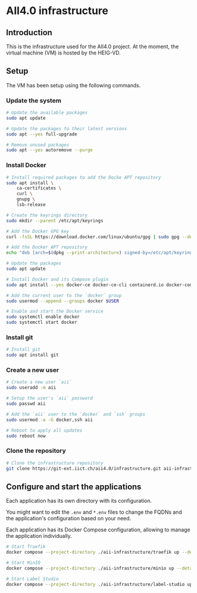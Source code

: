 # AII4.0 infrastructure

## Introduction

This is the infrastructure used for the AII4.0 project. At the moment, the virtual machine (VM) is hosted by the HEIG-VD.

## Setup

The VM has been setup using the following commands.

### Update the system

```sh
# Update the available packages
sudo apt update

# Update the packages to their latest versions
sudo apt --yes full-upgrade

# Remove unused packages
sudo apt --yes autoremove --purge
```

### Install Docker

```sh
# Install required packages to add the Docke APT repository
sudo apt install \
    ca-certificates \
    curl \
    gnupg \
    lsb-release

# Create the keyrings directory
sudo mkdir --parent /etc/apt/keyrings

# Add the Docker GPG key
curl -fsSL https://download.docker.com/linux/ubuntu/gpg | sudo gpg --dearmor -o /etc/apt/keyrings/docker.gpg

# Add the Docker APT repository
echo "deb [arch=$(dpkg --print-architecture) signed-by=/etc/apt/keyrings/docker.gpg] https://download.docker.com/linux/ubuntu $(lsb_release -cs) stable" | sudo tee /etc/apt/sources.list.d/docker.list > /dev/null

# Update the packages
sudo apt update

# Install Docker and its Compose plugin
sudo apt install --yes docker-ce docker-ce-cli containerd.io docker-compose-plugin

# Add the current user to the `docker` group
sudo usermod --append --groups docker $USER

# Enable and start the Docker service
sudo systemctl enable docker
sudo systemctl start docker
```

### Install git

```sh
# Install git
sudo apt install git
```

### Create a new user

```sh
# Create a new user `aii`
sudo useradd -m aii

# Setup the user's `aii` password
sudo passwd aii

# Add the `aii` user to the `docker` and `ssh` groups
sudo usermod -a -G docker,ssh aii

# Reboot to apply all updates
sudo reboot now
```

### Clone the repository

```sh
# Clone the infrastructure repository
git clone https://git-ext.iict.ch/aii4.0/infrastructure.git aii-infrastructure
```

## Configure and start the applications

Each application has its own directory with its configuration.

You might want to edit the `.env` and `*.env` files to change the FQDNs and the application's configuration based on your need.

Each application has its Docker Compose configuration, allowing to manage the application individually.

```sh
# Start Traefik
docker compose --project-directory ./aii-infrastructure/traefik up --detach

# Start MinIO
docker compose --project-directory ./aii-infrastructure/minio up --detach

# Start Label Studio
docker compose --project-directory ./aii-infrastructure/label-studio up --detach
```
